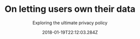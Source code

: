 ---
title: On letting users own their data
subtitle: Exploring the ultimate privacy policy
date: "2018-01-19T22:12:03.284Z"
category: Thoughts
---